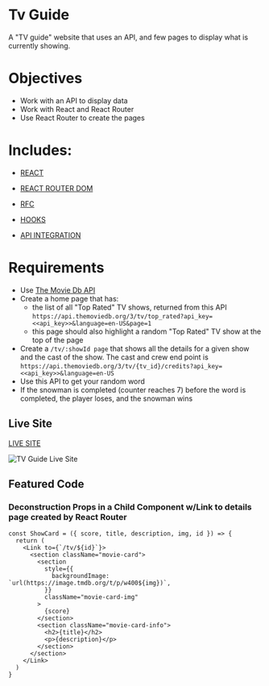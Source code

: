 # Tv Guide

A "TV guide" website that uses an API, and few pages to display what is currently showing.

# Objectives

- Work with an API to display data
- Work with React and React Router
- Use React Router to create the pages

# Includes: 

- [REACT](https://reactjs.org/docs/getting-started.html)
- [REACT ROUTER DOM](https://www.npmjs.com/package/react-router-dom)
- [RFC](https://reactjs.org/docs/components-and-props.html)
- [HOOKS](https://reactjs.org/docs/hooks-intro.html)

- [API INTEGRATION](https://sdg-words.herokuapp.com/api/words/random)

# Requirements 

- Use [The Movie Db API](https://developers.themoviedb.org/3/getting-started/introduction) 
- Create a home page that has:
  - the list of all "Top Rated" TV shows, returned from this API `https://api.themoviedb.org/3/tv/top_rated?api_key=<<api_key>>&language=en-US&page=1`
  - this page should also highlight a random "Top Rated" TV show at the top of the page
- Create a `/tv/:showId page` that shows all the details for a given show and the cast of the show. The cast and crew end point is `https://api.themoviedb.org/3/tv/{tv_id}/credits?api_key=<<api_key>>&language=en-US`
- Use this API to get your random word
- If the snowman is completed (counter reaches 7) before the word is completed, the player loses, and the snowman wins
 
## Live Site

[LIVE SITE](https://tv-guide-austinparvin.netlify.app/)

![TV Guide Live Site](http://g.recordit.co/vWwo4XTyP1.gif)

## Featured Code

### Deconstruction Props in a Child Component w/Link to details page created by React Router

```JSX
const ShowCard = ({ score, title, description, img, id }) => {
  return (
    <Link to={`/tv/${id}`}>
      <section className="movie-card">
        <section
          style={{
            backgroundImage: `url(https://image.tmdb.org/t/p/w400${img})`,
          }}
          className="movie-card-img"
        >
          {score}
        </section>
        <section className="movie-card-info">
          <h2>{title}</h2>
          <p>{description}</p>
        </section>
      </section>
    </Link>
  )
}
 ```
 
